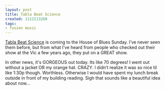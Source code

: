 ```yaml
---
layout: post
title: Tabla Beat Science
created: 1112113260
tags:
- fusion music
---
```

[Tabla Beat Science](http://www.tablabeatscience.com/) is coming to the House of Blues Sunday. I’ve never seen them before, but from what I’ve heard from people who checked out their show at the Vic a few years ago, they put on a GREAT show.

In other news, it's GORGEOUS out today. Its like 70 degrees! I went out without a jacket OR my orange hat. CRAZY. I didn’t realize it was so nice til like 1:30p though. Worthless. Otherwise I would have spent my lunch break outside in front of my building reading. Sigh that sounds like a beautiful idea about now...

